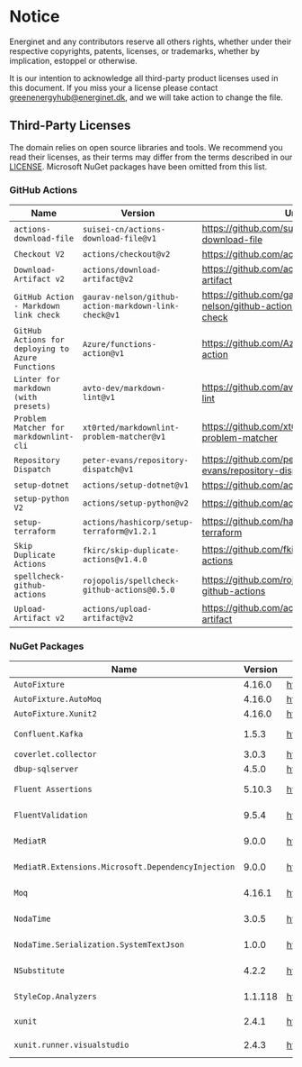 # Notice

Energinet and any contributors reserve all others rights, whether under their respective copyrights, patents, licenses, or trademarks, whether by implication, estoppel or otherwise.

It is our intention to acknowledge all third-party product licenses used in this document.
If you miss your a license please contact greenenergyhub@energinet.dk, and we will take action to change the file.

## Third-Party Licenses

The domain relies on open source libraries and tools.
We recommend you read their licenses, as their terms may differ from the terms described in our [LICENSE](LICENSE).
Microsoft NuGet packages have been omitted from this list.

### GitHub Actions

| Name | Version | Url | License |
| -- | -- | -- | -- |
| `actions-download-file` | `suisei-cn/actions-download-file@v1` | <https://github.com/suisei-cn/actions-download-file> | MIT |
| `Checkout V2` | `actions/checkout@v2` | <https://github.com/actions/checkout> | MIT |
| `Download-Artifact v2` | `actions/download-artifact@v2` | <https://github.com/actions/download-artifact> | MIT |
| `GitHub Action - Markdown link check` | `gaurav-nelson/github-action-markdown-link-check@v1` | <https://github.com/gaurav-nelson/github-action-markdown-link-check> | MIT |
| `GitHub Actions for deploying to Azure Functions` | `Azure/functions-action@v1` | <https://github.com/Azure/functions-action> | MIT |
| `Linter for markdown (with presets)` | `avto-dev/markdown-lint@v1` | <https://github.com/avto-dev/markdown-lint> | MIT |
| `Problem Matcher for markdownlint-cli` | `xt0rted/markdownlint-problem-matcher@v1` | <https://github.com/xt0rted/markdownlint-problem-matcher> | MIT |
| `Repository Dispatch` | `peter-evans/repository-dispatch@v1` | <https://github.com/peter-evans/repository-dispatch> | MIT |
| `setup-dotnet` | `actions/setup-dotnet@v1` | <https://github.com/actions/setup-dotnet> | MIT |
| `setup-python V2` | `actions/setup-python@v2` | <https://github.com/actions/setup-python> | MIT |
| `setup-terraform` | `actions/hashicorp/setup-terraform@v1.2.1` | <https://github.com/hashicorp/setup-terraform> | MPL-2.0 |
| `Skip Duplicate Actions` | `fkirc/skip-duplicate-actions@v1.4.0` | <https://github.com/fkirc/skip-duplicate-actions> | MIT |
| `spellcheck-github-actions` | `rojopolis/spellcheck-github-actions@0.5.0` | <https://github.com/rojopolis/spellcheck-github-actions> | MIT |
| `Upload-Artifact v2` | `actions/upload-artifact@v2` | <https://github.com/actions/upload-artifact> | MIT |

### NuGet Packages

| Name | Version | Url | License |
| -- | -- | -- | -- |
| `AutoFixture` | 4.16.0 | <https://www.nuget.org/packages/AutoFixture/4.16.0/> | MIT |
| `AutoFixture.AutoMoq` | 4.16.0 | <https://www.nuget.org/packages/AutoFixture.AutoMoq/4.16.0/> | MIT |
| `AutoFixture.Xunit2` | 4.16.0 | <https://www.nuget.org/packages/AutoFixture.Xunit2/4.16.0/> | MIT |
| `Confluent.Kafka` | 1.5.3 | <https://www.nuget.org/packages/Confluent.Kafka/1.5.3/> | Apache-2.0 |
| `coverlet.collector` | 3.0.3 | <https://www.nuget.org/packages/coverlet.collector/3.0.3/> | MIT |
| `dbup-sqlserver` | 4.5.0 | <https://www.nuget.org/packages/dbup-sqlserver/4.5.0/> | MIT |
| `Fluent Assertions` | 5.10.3 | <https://www.nuget.org/packages/FluentAssertions/5.10.3/> | Apache-2.0 |
| `FluentValidation` | 9.5.4 | <https://www.nuget.org/packages/FluentValidation/9.5.4/> | Apache-2.0 |
| `MediatR` | 9.0.0 | <https://www.nuget.org/packages/MediatR/9.0.0/> | Apache-2.0 |
| `MediatR.Extensions.Microsoft.DependencyInjection` | 9.0.0 | <https://www.nuget.org/packages/MediatR.Extensions.Microsoft.DependencyInjection/9.0.0/> | Apache-2.0 |
| `Moq` | 4.16.1 | <https://www.nuget.org/packages/Moq/4.16.1/> | BSD-3-Clause |
| `NodaTime` | 3.0.5 | <https://www.nuget.org/packages/NodaTime/3.0.5/> | Apache-2.0 |
| `NodaTime.Serialization.SystemTextJson` | 1.0.0 | <https://www.nuget.org/packages/NodaTime.Serialization.SystemTextJson/1.0.0/> | Apache-2.0 |
| `NSubstitute` | 4.2.2 | <https://www.nuget.org/packages/NSubstitute/4.2.2> | BSD-3-Clause |
| `StyleCop.Analyzers` | 1.1.118 | <https://www.nuget.org/packages/StyleCop.Analyzers/1.1.118> | Apache-2.0 |
| `xunit` | 2.4.1 | <https://www.nuget.org/packages/xunit/2.4.1> | [`xunit` license](https://raw.githubusercontent.com/xunit/xunit/master/license.txt) |
| `xunit.runner.visualstudio` | 2.4.3 | <https://www.nuget.org/packages/xunit.runner.visualstudio/2.4.3> | [`xunit` license](https://raw.githubusercontent.com/xunit/xunit/master/license.txt) |

